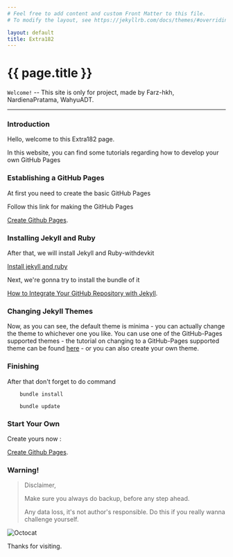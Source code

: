 ```yaml
---
# Feel free to add content and custom Front Matter to this file.
# To modify the layout, see https://jekyllrb.com/docs/themes/#overriding-theme-defaults

layout: default
title: Extra182
---
```


[comment]: # (This is the most platform independent comment)

# {{ page.title }}

`Welcome!` -- This site is only for project, made by
Farz-hkh, NardienaPratama, WahyuADT.


---
### Introduction
Hello, welcome to this Extra182 page.

In this website, you can find some tutorials regarding how to develop your own GitHub Pages

### Establishing a GitHub Pages
At first you need to create the basic GitHub Pages

Follow this link for making the GitHub Pages

[Create Github Pages](/step/2019-01-09-GitHubPages.html).

### Installing Jekyll and Ruby
After that, we will install Jekyll and Ruby-withdevkit

[Install jekyll and ruby](/step/2019-01-09-RubyandJekyllInstallation.html)

Next, we're gonna try to install the bundle of it

[How to Integrate Your GitHub Repository with Jekyll](/step/CommandsUsingJekyll.html).

### Changing Jekyll Themes
Now, as you can see, the default theme is minima - you can actually change the theme to whichever one you like. You can use one of the GitHub-Pages supported themes - the tutorial on changing to a GitHub-Pages supported theme can be found [here](/step/ChangeJekyllTheme.html) - or you can also create your own theme.

### Finishing
After that don't forget to do command

```PS
    bundle install
```  

```PS
    bundle update
```

### Start Your Own
Create yours now :

[Create Github Pages](./Logs.md).



### Warning!
> Disclaimer,
>
> Make sure you always do backup, before any step ahead.
>
> Any data loss, it's not author's responsible. Do this if you really wanna challenge yourself.


![Octocat](https://assets-cdn.github.com/images/icons/emoji/octocat.png)

Thanks for visiting.
